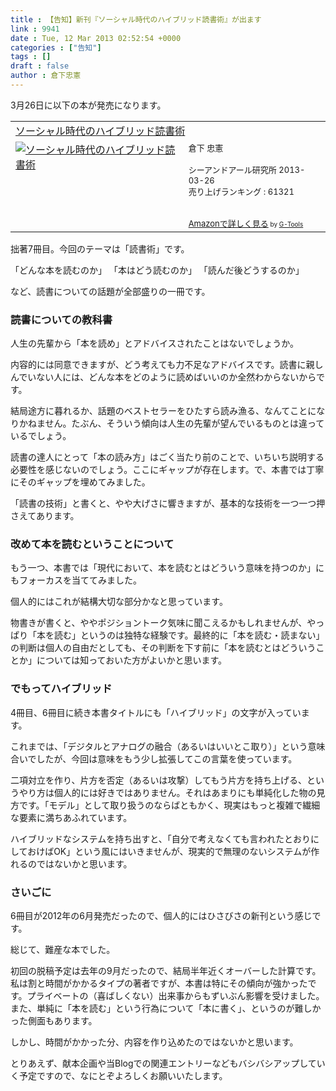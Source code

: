 ```yaml
---
title : 【告知】新刊『ソーシャル時代のハイブリッド読書術』が出ます
link : 9941
date : Tue, 12 Mar 2013 02:52:54 +0000
categories : ["告知"]
tags : []
draft : false
author : 倉下忠憲
---
```


3月26日に以下の本が発売になります。

<table  border="0" cellpadding="5"><tr><td colspan="2"><a href="http://www.amazon.co.jp/%E3%82%BD%E3%83%BC%E3%82%B7%E3%83%A3%E3%83%AB%E6%99%82%E4%BB%A3%E3%81%AE%E3%83%8F%E3%82%A4%E3%83%96%E3%83%AA%E3%83%83%E3%83%89%E8%AA%AD%E6%9B%B8%E8%A1%93-%E5%80%89%E4%B8%8B-%E5%BF%A0%E6%86%B2/dp/4863541244%3FSubscriptionId%3D15SMZCTB9V8NGR2TW082%26tag%3Drashita1000-22%26linkCode%3Dxm2%26camp%3D2025%26creative%3D165953%26creativeASIN%3D4863541244" target="_blank">ソーシャル時代のハイブリッド読書術</a><img src="http://www.assoc-amazon.jp/e/ir?t=rashita1000-22&l=ur2&o=9" width="1" height="1" style="border: none;" alt="" /></td></tr><tr><td valign="top"><a href="http://www.amazon.co.jp/%E3%82%BD%E3%83%BC%E3%82%B7%E3%83%A3%E3%83%AB%E6%99%82%E4%BB%A3%E3%81%AE%E3%83%8F%E3%82%A4%E3%83%96%E3%83%AA%E3%83%83%E3%83%89%E8%AA%AD%E6%9B%B8%E8%A1%93-%E5%80%89%E4%B8%8B-%E5%BF%A0%E6%86%B2/dp/4863541244%3FSubscriptionId%3D15SMZCTB9V8NGR2TW082%26tag%3Drashita1000-22%26linkCode%3Dxm2%26camp%3D2025%26creative%3D165953%26creativeASIN%3D4863541244" target="_blank"><img src="http://ecx.images-amazon.com/images/I/51hfRUK03oL._SL160_.jpg" border="0" alt="ソーシャル時代のハイブリッド読書術" /></a></td><td valign="top"><font size="-1">倉下 忠憲 <br /><br />シーアンドアール研究所  2013-03-26<br />売り上げランキング : 61321<br /><br /><br /><a href="http://www.amazon.co.jp/%E3%82%BD%E3%83%BC%E3%82%B7%E3%83%A3%E3%83%AB%E6%99%82%E4%BB%A3%E3%81%AE%E3%83%8F%E3%82%A4%E3%83%96%E3%83%AA%E3%83%83%E3%83%89%E8%AA%AD%E6%9B%B8%E8%A1%93-%E5%80%89%E4%B8%8B-%E5%BF%A0%E6%86%B2/dp/4863541244%3FSubscriptionId%3D15SMZCTB9V8NGR2TW082%26tag%3Drashita1000-22%26linkCode%3Dxm2%26camp%3D2025%26creative%3D165953%26creativeASIN%3D4863541244" target="_blank">Amazonで詳しく見る</a></font><font size="-2"> by <a href="http://www.goodpic.com/mt/aws/index.html" >G-Tools</a></font></td></tr></table>

拙著7冊目。今回のテーマは「読書術」です。

「どんな本を読むのか」
「本はどう読むのか」
「読んだ後どうするのか」

など、読書についての話題が全部盛りの一冊です。

<h3>読書についての教科書</h3>
人生の先輩から「本を読め」とアドバイスされたことはないでしょうか。

内容的には同意できますが、どう考えても力不足なアドバイスです。読書に親しんでいない人には、どんな本をどのように読めばいいのか全然わからないからです。

結局途方に暮れるか、話題のベストセラーをひたすら読み漁る、なんてことになりかねません。たぶん、そういう傾向は人生の先輩が望んでいるものとは違っているでしょう。

読書の達人にとって「本の読み方」はごく当たり前のことで、いちいち説明する必要性を感じないのでしょう。ここにギャップが存在します。で、本書では丁寧にそのギャップを埋めてみました。

「読書の技術」と書くと、やや大げさに響きますが、基本的な技術を一つ一つ押さえてあります。
<h3>改めて本を読むということについて</h3>
もう一つ、本書では「現代において、本を読むとはどういう意味を持つのか」にもフォーカスを当ててみました。

個人的にはこれが結構大切な部分かなと思っています。

物書きが書くと、ややポジショントーク気味に聞こえるかもしれませんが、やっぱり「本を読む」というのは独特な経験です。最終的に「本を読む・読まない」の判断は個人の自由だとしても、その判断を下す前に「本を読むとはどういうことか」については知っておいた方がよいかと思います。
<h3>でもってハイブリッド</h3>
4冊目、6冊目に続き本書タイトルにも「ハイブリッド」の文字が入っています。

これまでは、「デジタルとアナログの融合（あるいはいいとこ取り）」という意味合いでしたが、今回は意味をもう少し拡張してこの言葉を使っています。

二項対立を作り、片方を否定（あるいは攻撃）してもう片方を持ち上げる、というやり方は個人的には好きではありません。それはあまりにも単純化した物の見方です。「モデル」として取り扱うのならばともかく、現実はもっと複雑で繊細な要素に満ちあふれています。

ハイブリッドなシステムを持ち出すと、「自分で考えなくても言われたとおりにしておけばOK」という風にはいきませんが、現実的で無理のないシステムが作れるのではないかと思います。
<h3>さいごに</h3>
6冊目が2012年の6月発売だったので、個人的にはひさびさの新刊という感じです。

総じて、難産な本でした。

初回の脱稿予定は去年の9月だったので、結局半年近くオーバーした計算です。私は割と時間がかかるタイプの著者ですが、本書は特にその傾向が強かったです。プライベートの（喜ばしくない）出来事からもずいぶん影響を受けました。また、単純に「本を読む」という行為について「本に書く」、というのが難しかった側面もあります。

しかし、時間がかかった分、内容を作り込めたのではないかと思います。

とりあえず、献本企画や当Blogでの関連エントリーなどもバシバシアップしていく予定ですので、なにとぞよろしくお願いいたします。
